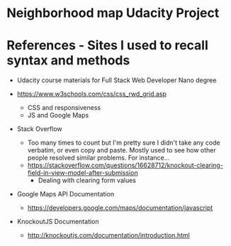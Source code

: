 Neighborhood map Udacity Project
============================






References - Sites I used to recall syntax and methods
=================
* Udacity course materials for Full Stack Web Developer Nano degree
* https://www.w3schools.com/css/css_rwd_grid.asp
    * CSS and responsiveness
    * JS and Google Maps


*   Stack Overflow
    * Too many times to count but I'm pretty sure I didn't take any code verbatim, or even copy and paste.  Mostly used to see how other people resolved similar problems.  For instance...
    * https://stackoverflow.com/questions/16628712/knockout-clearing-field-in-view-model-after-submission 
        * Dealing with clearing form values

* Google Maps API Documentation
    * https://developers.google.com/maps/documentation/javascript
    

* KnockoutJS Documentation
    * http://knockoutjs.com/documentation/introduction.html

    